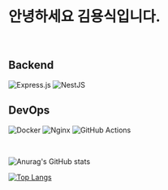 
# 안녕하세요 김용식입니다.
</br>

## Backend 

![Express.js](https://img.shields.io/badge/express.js-404D59?style=for-the-badge)
![NestJS](https://img.shields.io/badge/nestjs-E0234E?style=for-the-badge&logo=nestjs&logoColor=white)



## DevOps

![Docker](https://img.shields.io/badge/docker-2496ED?style=for-the-badge&logo=docker&logoColor=white)
![Nginx](https://img.shields.io/badge/nginx-009639?style=for-the-badge&logo=nginx&logoColor=white)
![GitHub Actions](https://img.shields.io/badge/github%20actions-2088FF?style=for-the-badge&logo=githubactions&logoColor=white)

</br>
 
![Anurag's GitHub stats](https://github-readme-stats.vercel.app/api?username=ystar5008&show_icons=true&theme=radical)
</br>

[![Top Langs](https://github-readme-stats.vercel.app/api/top-langs/?username=ystar5008&layout=compact&role=OWNER,ORGANIZATION_MEMBER,COLLABORATOR)](https://github.com/ystar5008/github-readme-stats)



